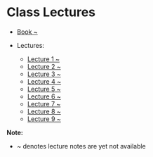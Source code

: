 # Class Lectures

- [Book ~][BookLink]  
- Lectures:  

    - [Lecture 1 ~][L1]
    - [Lecture 2 ~][L2]
    - [Lecture 3 ~][L3]
    - [Lecture 4 ~][L4]
    - [Lecture 5 ~][L5]
    - [Lecture 6 ~][L6]
    - [Lecture 7 ~][L7]
    - [Lecture 8 ~][L8]
    - [Lecture 9 ~][L9]

**Note:**  
- ~ denotes lecture notes are yet not available

[BookLink]: https://docs.google.com/viewer?url=https://raw.githubusercontent.com/RaviRahar/Notes/master/Sem6/ComputerNetworks/

[L1]:https://docs.google.com/viewer?url=https://raw.githubusercontent.com/RaviRahar/Notes/master/Sem6/ComputerNetworks/L1.pdf
[L2]:https://docs.google.com/viewer?url=https://raw.githubusercontent.com/RaviRahar/Notes/master/Sem6/ComputerNetworks/L2.pdf
[L3]:https://docs.google.com/viewer?url=https://raw.githubusercontent.com/RaviRahar/Notes/master/Sem6/ComputerNetworks/L3.pdf
[L4]:https://docs.google.com/viewer?url=https://raw.githubusercontent.com/RaviRahar/Notes/master/Sem6/ComputerNetworks/L4.pdf
[L5]:https://docs.google.com/viewer?url=https://raw.githubusercontent.com/RaviRahar/Notes/master/Sem6/ComputerNetworks/L5.pdf
[L6]:https://docs.google.com/viewer?url=https://raw.githubusercontent.com/RaviRahar/Notes/master/Sem6/ComputerNetworks/L6.pdf
[L7]:https://docs.google.com/viewer?url=https://raw.githubusercontent.com/RaviRahar/Notes/master/Sem6/ComputerNetworks/L7.pdf
[L8]:https://docs.google.com/viewer?url=https://raw.githubusercontent.com/RaviRahar/Notes/master/Sem6/ComputerNetworks/L8.pdf
[L9]:https://docs.google.com/viewer?url=https://raw.githubusercontent.com/RaviRahar/Notes/master/Sem6/ComputerNetworks/L9.pdf
